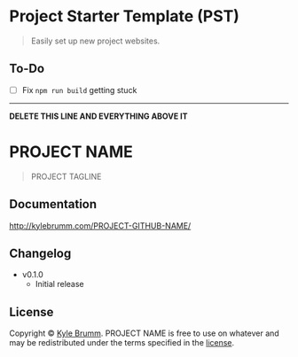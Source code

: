 # Project Starter Template (PST)

> Easily set up new project websites.


## To-Do

- [ ] Fix `npm run build` getting stuck


---


__DELETE THIS LINE AND EVERYTHING ABOVE IT__

# PROJECT NAME

> PROJECT TAGLINE


## Documentation

http://kylebrumm.com/PROJECT-GITHUB-NAME/


## Changelog

- v0.1.0
    - Initial release


## License

Copyright © [Kyle Brumm](http://kylebrumm.com). PROJECT NAME is free to use on whatever and may be redistributed under the terms specified in the [license](LICENSE.md).
